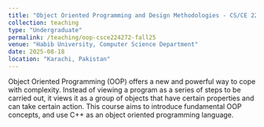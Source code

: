 ```yaml
---
title: "Object Oriented Programming and Design Methodologies - CS/CE 224/272"
collection: teaching
type: "Undergraduate"
permalink: /teaching/oop-csce224272-fall25
venue: "Habib University, Computer Science Department"
date: 2025-08-18
location: "Karachi, Pakistan"
---
```


Object Oriented Programming (OOP) offers a new and powerful way to cope with complexity. Instead of viewing a program as a series of steps to be carried out, it views it as a group of objects that have certain properties and can take certain action. This course aims to introduce fundamental OOP concepts, and use C++ as an object oriented programming language.
